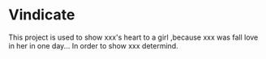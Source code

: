 # Vindicate
This project is used to show xxx's heart to a girl ,because xxx was fall love in her in one day... In order to show xxx determind. 
